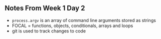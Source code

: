 ## Notes From Week 1 Day 2

* `process.argv` is an array of command line arguments stored as strings
* FOCAL = functions, objects, conditionals, arrays and loops
* git is used to track changes to code